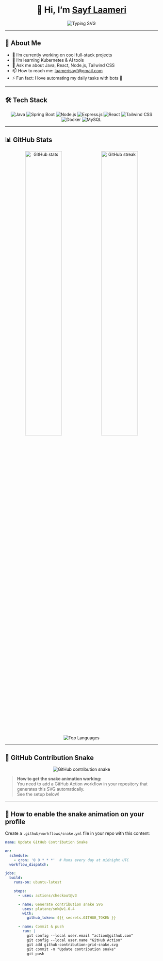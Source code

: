 <h1 align="center">👋 Hi, I’m <a href="https://github.com/LaameriSayf">Sayf Laameri</a></h1>

<p align="center">
  <img src="https://readme-typing-svg.herokuapp.com?font=Fira+Code&size=24&pause=1000&color=00BFFF&width=450&lines=Full-Stack+Developer;React+%7C+Spring+Boot+%7C+Node.js;Open+Source+Enthusiast;Lifelong+Learner" alt="Typing SVG" />
</p>

---

## 🚀 About Me

- 🔭 I’m currently working on cool full-stack projects  
- 🌱 I’m learning Kubernetes & AI tools  
- 💬 Ask me about Java, React, Node.js, Tailwind CSS  
- 📫 How to reach me: laamerisayf@gmail.com  
- ⚡ Fun fact: I love automating my daily tasks with bots 🤖  

---

## 🛠️ Tech Stack

<p align="center">
  <img alt="Java" src="https://img.shields.io/badge/Java-ED8B00?style=for-the-badge&logo=openjdk&logoColor=white" />
  <img alt="Spring Boot" src="https://img.shields.io/badge/SpringBoot-6DB33F?style=for-the-badge&logo=spring-boot&logoColor=white" />
  <img alt="Node.js" src="https://img.shields.io/badge/Node.js-339933?style=for-the-badge&logo=node.js&logoColor=white" />
  <img alt="Express.js" src="https://img.shields.io/badge/Express.js-000000?style=for-the-badge&logo=express&logoColor=white" />
  <img alt="React" src="https://img.shields.io/badge/React-61DAFB?style=for-the-badge&logo=react&logoColor=black" />
  <img alt="Tailwind CSS" src="https://img.shields.io/badge/Tailwind_CSS-38B2AC?style=for-the-badge&logo=tailwind-css&logoColor=white" />
  <img alt="Docker" src="https://img.shields.io/badge/Docker-2496ED?style=for-the-badge&logo=docker&logoColor=white" />
  <img alt="MySQL" src="https://img.shields.io/badge/MySQL-005C84?style=for-the-badge&logo=mysql&logoColor=white" />
</p>

---

## 📊 GitHub Stats

<p align="center">
  <img src="https://github-readme-stats.vercel.app/api?username=LaameriSayf&show_icons=true&theme=radical" alt="GitHub stats" width="49%" />
  <img src="https://github-readme-streak-stats.herokuapp.com/?user=LaameriSayf&theme=radical" alt="GitHub streak" width="49%" />
</p>

<p align="center">
  <img src="https://github-readme-stats.vercel.app/api/top-langs/?username=LaameriSayf&layout=compact&theme=radical" alt="Top Languages" />
</p>

---

## 🐍 GitHub Contribution Snake

<p align="center">
  <img src="https://github.com/LaameriSayf/LaameriSayf/blob/output/github-contribution-grid-snake.svg" alt="GitHub contribution snake" />
</p>

> **How to get the snake animation working:**  
> You need to add a GitHub Action workflow in your repository that generates this SVG automatically.  
> See the setup below!

---

## 🎯 How to enable the snake animation on your profile

Create a `.github/workflows/snake.yml` file in your repo with this content:

```yaml
name: Update GitHub Contribution Snake

on:
  schedule:
    - cron: '0 0 * * *'  # Runs every day at midnight UTC
  workflow_dispatch:

jobs:
  build:
    runs-on: ubuntu-latest

    steps:
      - uses: actions/checkout@v3

      - name: Generate contribution snake SVG
        uses: platane/snk@v1.6.4
        with:
          github_token: ${{ secrets.GITHUB_TOKEN }}

      - name: Commit & push
        run: |
          git config --local user.email "action@github.com"
          git config --local user.name "GitHub Action"
          git add github-contribution-grid-snake.svg
          git commit -m "Update contribution snake"
          git push
